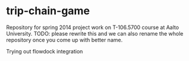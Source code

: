 trip-chain-game
===============

Repository for spring 2014 project work on T-106.5700 course at Aalto University. TODO: please rewrite this and we can also rename the whole repository once you come up with better name.

Trying out flowdock integration
